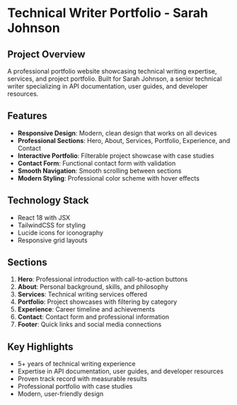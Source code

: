 # Technical Writer Portfolio - Sarah Johnson

## Project Overview
A professional portfolio website showcasing technical writing expertise, services, and project portfolio. Built for Sarah Johnson, a senior technical writer specializing in API documentation, user guides, and developer resources.

## Features
- **Responsive Design**: Modern, clean design that works on all devices
- **Professional Sections**: Hero, About, Services, Portfolio, Experience, and Contact
- **Interactive Portfolio**: Filterable project showcase with case studies
- **Contact Form**: Functional contact form with validation
- **Smooth Navigation**: Smooth scrolling between sections
- **Modern Styling**: Professional color scheme with hover effects

## Technology Stack
- React 18 with JSX
- TailwindCSS for styling
- Lucide icons for iconography
- Responsive grid layouts

## Sections
1. **Hero**: Professional introduction with call-to-action buttons
2. **About**: Personal background, skills, and philosophy
3. **Services**: Technical writing services offered
4. **Portfolio**: Project showcases with filtering by category
5. **Experience**: Career timeline and achievements
6. **Contact**: Contact form and professional information
7. **Footer**: Quick links and social media connections

## Key Highlights
- 5+ years of technical writing experience
- Expertise in API documentation, user guides, and developer resources
- Proven track record with measurable results
- Professional portfolio with case studies
- Modern, user-friendly design